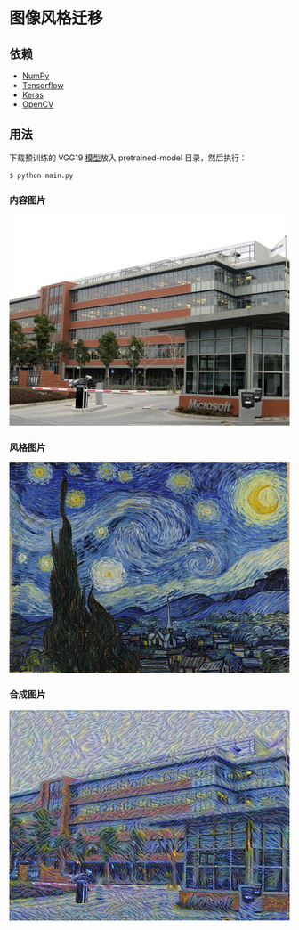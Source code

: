 # 图像风格迁移

## 依赖

- [NumPy](http://docs.scipy.org/doc/numpy-1.10.1/user/install.html)
- [Tensorflow](https://www.tensorflow.org/versions/r0.8/get_started/os_setup.html)
- [Keras](https://keras.io/#installation)
- [OpenCV](https://opencv-python-tutroals.readthedocs.io/en/latest/)

## 用法

下载预训练的 VGG19 [模型](https://github.com/foamliu/Neural-Style-Transfer/releases/download/v1.0/imagenet-vgg-verydeep-19.mat)放入 pretrained-model 目录，然后执行：

```bash
$ python main.py
```

### 内容图片
![image](https://github.com/Liu-Vince/Neural-Style-Transfer/raw/master/images/content.jpg)

### 风格图片
![image](https://github.com/Liu-Vince/Neural-Style-Transfer/raw/master/images/style.jpg)

### 合成图片
![image](https://github.com/Liu-Vince/Neural-Style-Transfer/raw/master/images/output.png)
